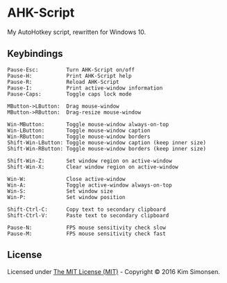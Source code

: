 # AHK-Script
My AutoHotkey script, rewritten for Windows 10.

## Keybindings
	Pause-Esc:         Turn AHK-Script on/off
	Pause-H:           Print AHK-Script help
	Pause-R:           Reload AHK-Script
	Pause-I:           Print active-window information
	Pause-Caps:        Toggle caps lock mode

	MButton->LButton:  Drag mouse-window
	MButton->RButton:  Drag-resize mouse-window

	Win-MButton:       Toggle mouse-window always-on-top
	Win-LButton:       Toggle mouse-window caption
	Win-RButton:       Toggle mouse-window borders
	Shift-Win-LButton: Toggle mouse-window caption (keep inner size)
	Shift-Win-RButton: Toggle mouse-window borders (keep inner size)

	Shift-Win-Z:       Set window region on active-window
	Shift-Win-X:       Clear window region on active-window

	Win-W:             Close active-window
	Win-A:             Toggle active-window always-on-top
	Win-S:             Set window size
	Win-P:             Set window position

	Shift-Ctrl-C:      Copy text to secondary clipboard
	Shift-Ctrl-V:      Paste text to secondary clipboard

	Pause-N:           FPS mouse sensitivity check slow
	Pause-M:           FPS mouse sensitivity check fast

## License
Licensed under [The MIT License (MIT)](https://opensource.org/licenses/MIT) - Copyright &copy; 2016 Kim Simonsen.
